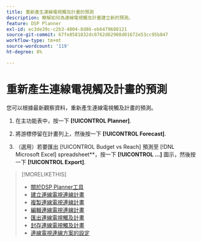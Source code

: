 ```yaml
---
title: 重新產生連線電視觸及計畫的預測
description: 瞭解如何為連線電視觸及計畫建立新的預測。
feature: DSP Planner
exl-id: ec3de39c-c2b3-4004-8d86-eb6479608121
source-git-commit: 67fe8581832dc0762d62908d01672e53cc95b847
workflow-type: tm+mt
source-wordcount: '119'
ht-degree: 0%

---
```


# 重新產生連線電視觸及計畫的預測

您可以根據最新觀察資料，重新產生連線電視觸及計畫的預測。

1. 在主功能表中，按一下 **[!UICONTROL Planner]**.

1. 將游標停留在計畫列上，然後按一下 **[!UICONTROL Forecast]**.

1. （選用）若要匯出 [!UICONTROL Budget vs Reach] 預測至 [!DNL Microsoft Excel] spreadsheet**，按一下 **[!UICONTROL ...]** 圖示，然後按一下 **[!UICONTROL Export]**.

>[!MORELIKETHIS]
>
>* [關於DSP Planner工具](planner-about.md)
>* [建立連線電視連線計畫](planner-create.md)
>* [複製連線電視連線計畫](planner-duplicate.md)
>* [編輯連線電視連線計畫](planner-edit.md)
>* [匯出連線電視觸及計畫](planner-export.md)
>* [封存連線電視觸及計畫](planner-archive.md)
>* [連線電視連線方案的設定](planner-settings.md)
